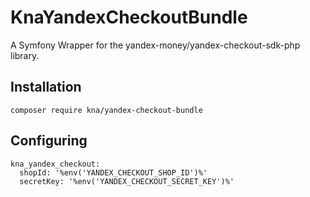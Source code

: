 # KnaYandexCheckoutBundle

A Symfony Wrapper for the yandex-money/yandex-checkout-sdk-php library.

## Installation

```
composer require kna/yandex-checkout-bundle
```

## Configuring

```
kna_yandex_checkout:
  shopId: '%env('YANDEX_CHECKOUT_SHOP_ID')%'
  secretKey: '%env('YANDEX_CHECKOUT_SECRET_KEY')%'
```

